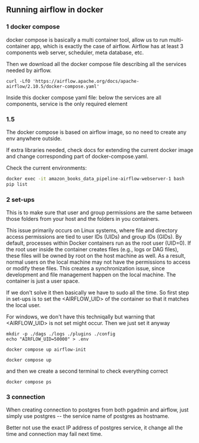 ## Running airflow in docker

### 1 docker compose

docker compose is basically a multi container tool, allow us to run multi-container app, which is exactly the case of airflow. Airflow has at least 3 components web server, scheduler, meta database, etc.

Then we download all the docker compose file describing all the services needed by airflow.

```shell
curl -LfO 'https://airflow.apache.org/docs/apache-airflow/2.10.5/docker-compose.yaml'
```

Inside this docker compose yaml file:
below the services are all components, service is the only required element

### 1.5

The docker compose is based on airflow image, so no need to create any env anywhere outside.

If extra libraries needed, check docs for extending the current docker image and change corresponding part of docker-compose.yaml.

Check the current environments:

```bash
docker exec -it amazon_books_data_pipeline-airflow-webserver-1 bash
pip list
```

### 2 set-ups

This is to make sure that user and group permissions are the same between those folders from your host and the folders in you containers.

This issue primarily occurs on Linux systems, where file and directory access permissions are tied to user IDs (UIDs) and group IDs (GIDs). By default, processes within Docker containers run as the root user (UID=0). If the root user inside the container creates files (e.g., logs or DAG files), these files will be owned by root on the host machine as well. As a result, normal users on the local machine may not have the permissions to access or modify these files. This creates a synchronization issue, since development and file management happen on the local machine. The container is just a user space.

If we don't solve it then basically we have to sudo all the time. So first step in set-ups is to set the <AIRFLOW_UID> of the container so that it matches the local user.

For windows, we don't have this techniqally but
warning that <AIRFLOW_UID> is not set might occur. Then we just set it anyway

```shell
mkdir -p ./dags ./logs ./plugins ./config
echo "AIRFLOW_UID=50000" > .env

docker compose up airflow-init

docker compose up
```

and then we create a second terminal to check everything correct

```shell
docker compose ps
```

### 3 connection

When creating connection to postgres from both pgadmin and airflow, just simply use postgres -- the service name of postgres as hostname.

Better not use the exact IP address of postgres service, it change all the time and connection may fail next time.
